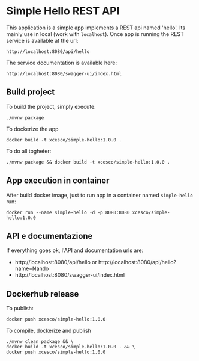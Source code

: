 # Simple Hello REST API
This application is a simple app implements a REST api named 'hello'. Its mainly use in local (work with `localhost`).
Once app is running the REST service is available at the url:

```shell
http://localhost:8080/api/hello
```

The service documentation is available here:

```
http://localhost:8080/swagger-ui/index.html
```

## Build project
To build the project, simply execute:

```shell
./mvnw package
```

To dockerize the app

```shell
docker build -t xcesco/simple-hello:1.0.0 .
```

To do all togheter:
```shell
./mvnw package && docker build -t xcesco/simple-hello:1.0.0 .
```


## App execution in container
After build docker image, just to run app in a container named `simple-hello` run:
```shell
docker run --name simple-hello -d -p 8080:8080 xcesco/simple-hello:1.0.0
```

## API e documentazione
If everything goes ok, l'API and documentation urls are:

- http://localhost:8080/api/hello or http://localhost:8080/api/hello?name=Nando
- http://localhost:8080/swagger-ui/index.html

## Dockerhub release
To publish:

```shell
docker push xcesco/simple-hello:1.0.0
```

To compile, dockerize and publish
```shell
./mvnw clean package && \
docker build -t xcesco/simple-hello:1.0.0 . && \
docker push xcesco/simple-hello:1.0.0
```